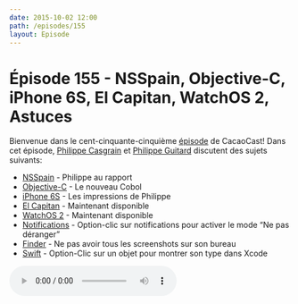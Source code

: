 ```yaml
---
date: 2015-10-02 12:00
path: /episodes/155
layout: Episode
---
```

# Épisode 155 - NSSpain, Objective-C, iPhone 6S, El Capitan, WatchOS 2, Astuces
<p>Bienvenue dans le cent-cinquante-cinquième <a href="https://archive.org/download/cacaocast/cacaocast_155.m4a" title="CacaoCast Episode 155">épisode</a> de CacaoCast! Dans cet épisode, <a href="http://www.twitter.com/philippec" title="Philippe Casgrain sur Twitter">Philippe Casgrain</a> et <a href="http://www.twitter.com/philippeguitard" title="Philippe Guitard sur Twitter">Philippe Guitard</a> discutent des sujets suivants:</p>
<ul><li><a href="https://twitter.com/patoroco/status/644843791820673024" title="NSSpain">NSSpain</a> - Philippe au rapport</li>
<li><a href="http://sealedabstract.com/rants/objc-is-our-generations-cobol/" title="Objective-C">Objective-C</a> - Le nouveau Cobol</li>
<li><a href="hhttp://www.apple.com/ca/fr/iphone-6s/" title="iPhone 6S">iPhone 6S</a> - Les impressions de Philippe</li>
<li><a href="http://www.apple.com/ca/fr/osx/" title="El Capitan">El Capitan</a> - Maintenant disponible</li>
<li><a href="http://www.apple.com/ca/fr/watchos-2/" title="WatchOS 2">WatchOS 2</a> - Maintenant disponible</li>
<li><a href="https://twitter.com/subdigital/status/616798136351068161" title="Notifications">Notifications</a> - Option-clic sur notifications pour activer le mode “Ne pas déranger”</li>
<li><a href="https://twitter.com/snipeyhead/status/628143727731568640" title="Finder">Finder</a> - Ne pas avoir tous les screenshots sur son bureau</li>
<li><a href="https://twitter.com/nathan/status/648553656111919105" title="Swift">Swift</a> - Option-Clic sur un objet pour montrer son type dans Xcode</li>
</ul>
<p><audio controls><source src="https://archive.org/download/cacaocast/cacaocast_155.m4a" type="audio/mpeg"><source src="https://archive.org/download/cacaocast/cacaocast_155.m4a" type="audio/mp4">Votre navigateur ne supporte pas l'élément audio / Your browser does not support the audio element.</audio></p>
